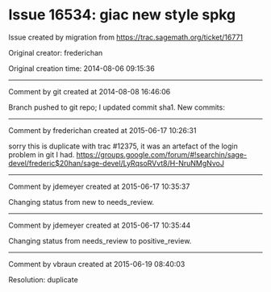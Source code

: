 # Issue 16534: giac new style spkg

Issue created by migration from https://trac.sagemath.org/ticket/16771

Original creator: frederichan

Original creation time: 2014-08-06 09:15:36




---

Comment by git created at 2014-08-08 16:46:06

Branch pushed to git repo; I updated commit sha1. New commits:


---

Comment by frederichan created at 2015-06-17 10:26:31

sorry this is duplicate with trac #12375, it was an artefact of the login problem in git I had.
https://groups.google.com/forum/#!searchin/sage-devel/frederic$20han/sage-devel/LyRqsoRVvt8/H-NruNMgNvoJ


---

Comment by jdemeyer created at 2015-06-17 10:35:37

Changing status from new to needs_review.


---

Comment by jdemeyer created at 2015-06-17 10:35:44

Changing status from needs_review to positive_review.


---

Comment by vbraun created at 2015-06-19 08:40:03

Resolution: duplicate
